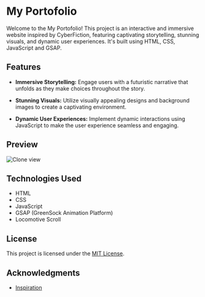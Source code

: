 # My Portofolio

Welcome to the My Portofolio! This project is an interactive and immersive website inspired by CyberFiction, featuring captivating storytelling, stunning visuals, and dynamic user experiences. It's built using HTML, CSS, JavaScript and GSAP.

## Features

- **Immersive Storytelling:** Engage users with a futuristic narrative that unfolds as they make choices throughout the story.

- **Stunning Visuals:** Utilize visually appealing designs and background images to create a captivating environment.

- **Dynamic User Experiences:** Implement dynamic interactions using JavaScript to make the user experience seamless and engaging.


## Preview
![Clone view](https://miro.medium.com/v2/resize:fit:1100/format:webp/1*bxkjivUKozCTnTtsUOq2nQ.png)

## Technologies Used

- HTML
- CSS
- JavaScript
- GSAP (GreenSock Animation Platform)
- Locomotive Scroll

## License

This project is licensed under the [MIT License](LICENSE).

## Acknowledgments

- [Inspiration](https://www.cyberfiction.io/)

